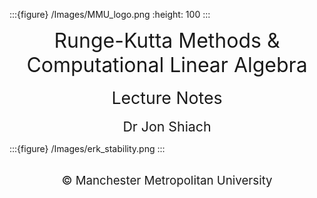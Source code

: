 :::{figure} /Images/MMU_logo.png
:height: 100
:::

<center> <span style="font-size:24pt;">Runge-Kutta Methods & Computational Linear Algebra</span> </center>

<br>

<center> <span style="font-size:20pt;"> Lecture Notes</span> </center>

<br>

<center> <span style="font-size:16pt;">Dr Jon Shiach</span> </center>


:::{figure} /Images/erk_stability.png
:::


<br>

<center> <span style="font-size:14pt;">&copy; Manchester Metropolitan University</span> </center>